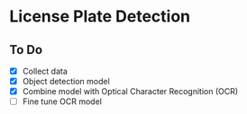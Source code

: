 # License Plate Detection

## To Do
- [x] Collect data
- [x] Object detection model
- [x] Combine model with Optical Character Recognition (OCR)
- [ ] Fine tune OCR model